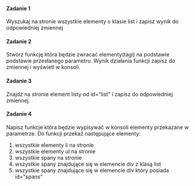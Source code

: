 #### Zadanie 1

Wyszukaj na stronie wszystkie elementy o klasie list i zapisz wynik do odpowiedniej zmiennej

#### Zadanie 2

Stwórz funkcję która będzie zwracać elementy(tagi) na podstawie podstawie przesłanego parametru. Wynik działania funkcji zapisz do zmiennej i wyświetl w konsoli.

#### Zadanie 3

Znajdź na stronie element listy od id="list" i zapisz do odpowiedniej zmiennej. 

#### Zadanie 4

Napisz funkcje która będzie wypisywać w konsoli elementy przekazane w parametrze. Do funkcji przekaż następujące elementy:

1. wszystkie elementy li na stronie
2. wszystkie elementy ul na stronie
3. wszystkie spany na stronie
4. wszystkie spany znajdujące się w elemencie div z klasą list
5. wszystkie spany znajdujące się w elemencie div który posiada id="spans"